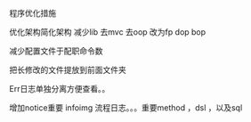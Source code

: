 程序优化措施

优化架构简化架构 减少lib  去mvc 去oop 改为fp dop bop

减少配置文件于配职命令数

把长修改的文件提放到前面文件夹

Err日志单独分离方便查看。。

增加notice重要 infoimg 流程日志。。。重要method ，dsl ，以及sql





